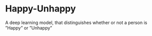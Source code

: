# Happy-Unhappy
A deep learning model, that distinguishes whether or not a person is ”Happy” or ”Unhappy”
